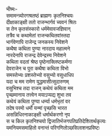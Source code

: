 भीष्मः-  
समामन्त्र्योरगश्रतष्ठं ब्राह्मणः कृतनिश्चयः  
दीक्षाकाङ्क्षी ततो राजन्भार्गवं च्यवनं श्रितः  
स तेन कृतसंस्कारो धर्ममेवावजज्ञिवान्  
तत्रैव च कथामेतां राजन्कथितवांस्तदा  
भार्गवेणापि राजेन्द्र जनकस्य निवेशने  
कथैषा कथिता पुण्या नारदाय महात्मने  
नारदेनापि राजन्द्र देवेन्द्रस्य निवेशने  
कथिता वदतां श्रेष्ठ पृष्ठेनाक्लिष्टकर्मणा  
देवराजेन च पुरा कथैषा कथिता विभो  
समस्तेभ्यः प्रशस्तेभ्यो वसुभ्यो वसुधाधिप  
यदा च मम रामेण युद्धमासीत्सुदारुणम्  
वसुभिश्च तदा राजन् कथेयं कथिता मम  
पृच्छमानाय तत्त्वेन मयाऽप्यद्य शुभा तव  
कथेयं कथिता पुण्या धर्म्या धर्मभृतां वर  
तदेष परमो धर्मो यन्मां पृच्छसि भारत  
असन्निधिरनाकाङ्क्षी धर्मार्थकरणो नृप  
स च किल कृतनिश्चयो द्विजातिर्भजगपतिप्रतिदेशितार्थकृत्यः   
यमनियमसमाहितो वनान्तं परिगणितोञ्छसिलाशनप्रविष्टः  
